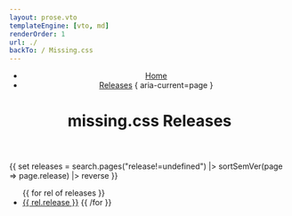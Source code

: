 ```yaml
---
layout: prose.vto
templateEngine: [vto, md]
renderOrder: 1
url: ./
backTo: / Missing.css
---
```


<header>
  <nav class="breadcrumbs" aria-label="Breadcrumbs">

 - [Home](/)
 - [Releases](/releases/) { aria-current=page }

  </nav>

# <sub-title class="allcaps">missing.css</sub-title> Releases

</header>

{{ set releases = search.pages("release!=undefined")
  |> sortSemVer(page => page.release)
  |> reverse }}

<ul role=list class="list-of-links flex-row flex-wrap:wrap">
{{ for rel of releases }}
<li class="mono-font" style="flex-basis:18ch">
  <a href={{ rel.url }}>{{ rel.release }}</a>
{{ /for }}
</ul>
